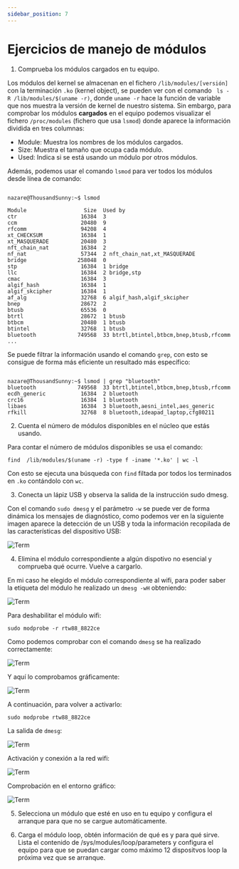 ```yaml
---
sidebar_position: 7
---
```


# Ejercicios de manejo de módulos


1. Comprueba los módulos cargados en tu equipo.

Los módulos del kernel se almacenan en el fichero `/lib/modules/[versión]` con la terminación `.ko` (kernel object), se pueden ver con el comando ` ls -R /lib/modules/$(uname -r)`, donde `uname -r` hace la función de variable que nos muestra la versión de kernel de nuestro sistema. 
Sin embargo, para comprobar los módulos **cargados** en el equipo podemos visualizar el fichero `/proc/modules` (fichero que usa `lsmod`) donde aparece la información dividida en tres columnas:

* Module: Muestra los nombres de los módulos cargados.
* Size: Muestra el tamaño que ocupa cada módulo.
* Used: Indica si se está usando un módulo por otros módulos.

Además, podemos usar el comando `lsmod` para ver todos los módulos desde línea de comando:

```

nazare@ThousandSunny:~$ lsmod

Module                  Size  Used by
ctr                    16384  3
ccm                    20480  9
rfcomm                 94208  4
xt_CHECKSUM            16384  1
xt_MASQUERADE          20480  3
nft_chain_nat          16384  2
nf_nat                 57344  2 nft_chain_nat,xt_MASQUERADE
bridge                258048  0
stp                    16384  1 bridge
llc                    16384  2 bridge,stp
cmac                   16384  3
algif_hash             16384  1
algif_skcipher         16384  1
af_alg                 32768  6 algif_hash,algif_skcipher
bnep                   28672  2
btusb                  65536  0
btrtl                  28672  1 btusb
btbcm                  20480  1 btusb
btintel                32768  1 btusb
bluetooth             749568  33 btrtl,btintel,btbcm,bnep,btusb,rfcomm
...
```

Se puede filtrar la información usando el comando `grep`, con esto se consigue de forma más eficiente un resultado más específico:

```

nazare@ThousandSunny:~$ lsmod | grep "bluetooth"
bluetooth             749568  33 btrtl,btintel,btbcm,bnep,btusb,rfcomm
ecdh_generic           16384  2 bluetooth
crc16                  16384  1 bluetooth
libaes                 16384  3 bluetooth,aesni_intel,aes_generic
rfkill                 32768  8 bluetooth,ideapad_laptop,cfg80211

```


2. Cuenta el número de módulos disponibles en el núcleo que estás usando.

Para contar el número de módulos disponibles se usa el comando:

```find  /lib/modules/$(uname -r) -type f -iname '*.ko' | wc -l```

Con esto se ejecuta una búsqueda con `find` filtada por todos los terminados en `.ko` contándolo con `wc`.


3. Conecta un lápiz USB y observa la salida de la instrucción sudo dmesg.

Con el comando `sudo dmesg` y el parámetro `-w` se puede ver de forma dinámica los mensajes de diagnóstico, como podemos ver en la siguiente imagen aparece la detección de un USB y toda la información recopilada de las características del dispositivo USB:

![Term](/img/ASO/mosulosASO.png)


4. Elimina el módulo correspondiente a algún dispotivo no esencial y comprueba qué ocurre. Vuelve a cargarlo.

En mi caso he elegido el módulo correspondiente al wifi, para poder saber la etiqueta del módulo he realizado un `dmesg -wH` obteniendo:

![Term](/img/ASO/mosulosASO-2.png)

Para deshabilitar el módulo wifi:

```sudo modprobe -r rtw88_8822ce```

Como podemos comprobar con el comando `dmesg` se ha realizado correctamente:

![Term](/img/ASO/mosulosASO-3.png)

Y aquí lo comprobamos gráficamente:

![Term](/img/ASO/mosulosASO-4.png)

A continuación, para volver a activarlo:

```sudo modprobe rtw88_8822ce```

La salida de `dmesg`:

![Term](/img/ASO/mosulosASO-5.png)

Activación y conexión a la red wifi:

![Term](/img/ASO/mosulosASO-6.png)

Comprobación en el entorno gráfico:

![Term](/img/ASO/mosulosASO-7.png)


5. Selecciona un módulo que esté en uso en tu equipo y configura el arranque para que no se cargue automáticamente.



6. Carga el módulo loop, obtén información de qué es y para qué sirve. Lista el contenido de /sys/modules/loop/parameters y configura el equipo para que se puedan cargar como máximo 12 dispositvos loop la próxima vez que se arranque.


